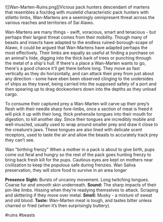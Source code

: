 
![[Wan-Marten-Ruins.png]]Vicious pack hunters descendant of martens that resembles a fox/dog with mustelid characteristic pack hunters with stiletto limbs, Wan-Martens are a seemingly omnipresent threat across the various reaches and territories of Sai Alawo.

Wan-Martens are many things - swift, voracious, smart and tenacious - but perhaps their largest threat comes from their mobility. Though many of beasts and insects have adapted to the endless ruined-borough-scape of Alawo, it could be argued that Wan-Martens have adapted perhaps the most effectively. Their limbs are equally as useful at finding a purchase on an animal's hide, digging into the thick bark of trees or punching through the metal of a ship's hull. If there's a place a Wan-Marten wants to go, there's a good chance it'll get there before long. They move as fast vertically as they do horizontally, and can attack their prey from just about any direction - some have eben been observed clinging to the undersides of ships as they travel, being carried into the supposed safety of a port and then spearing up to drag dockworkers down into the depths as they unload cargo.

To consume their captured prey a Wan-Marten will carve up their prey’s flesh with their needle sharp fore-limbs, once a section of meat is freed it will pick it up with their long, thick prehensile tongues into their mouth for digestion, to kill another day. Since their tongues are incredibly mobile and well-muscled, usually used to wrap around smaller prey and draw it close to the creature’s jaws. These tongues are also lined with delicate scent receptors, used to taste the air and allow the beasts to accurately track prey they can’t see.

Wan "birthing frenzy" When a mother in a pack is about to give birth, pups come out feral and hungry so the rest of the pack goes hunting frenzy to bring back fresh kill for the pups. Cautious eyes are kept on mothers near civilization to keep the populous safe during frenzies. 
Wan Saliva preservation, they will store food to survive in an area longer
			
**Presence** 
**Sight:** Bursts of uncanny movement. Long twitching tongues. Coarse fur and smooth skin underneath. 
**Sound:** The sharp impacts of their pin-like limbs. Hissing when they’re readying themselves to attack. Scraping and skittering if they move over metal. 
**Smell:** Musky - a mixture of sweat and old blood. 
**Taste:** Wan-Marten meat is tough, and tastes bitter unless charred or fried (when it’s then surprisingly buttery).

#ruins #beasts 